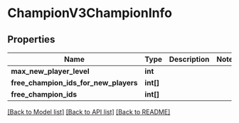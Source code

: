 # ChampionV3ChampionInfo

## Properties
Name | Type | Description | Notes
------------ | ------------- | ------------- | -------------
**max_new_player_level** | **int** |  | 
**free_champion_ids_for_new_players** | **int[]** |  | 
**free_champion_ids** | **int[]** |  | 

[[Back to Model list]](../README.md#documentation-for-models) [[Back to API list]](../README.md#documentation-for-api-endpoints) [[Back to README]](../README.md)


